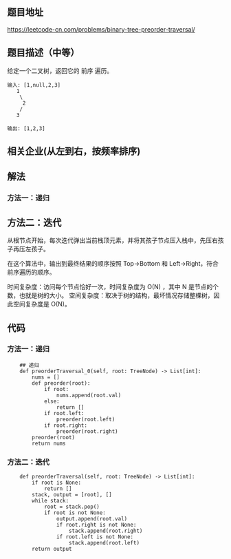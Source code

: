 ## 题目地址
<https://leetcode-cn.com/problems/binary-tree-preorder-traversal/>

## 题目描述（中等）
给定一个二叉树，返回它的 前序 遍历。
```
输入: [1,null,2,3]  
   1
    \
     2
    /
   3 

输出: [1,2,3]
```
## 相关企业(从左到右，按频率排序)


## 解法
### 方法一：递归


## 方法二：迭代
从根节点开始，每次迭代弹出当前栈顶元素，并将其孩子节点压入栈中，先压右孩子再压左孩子。

在这个算法中，输出到最终结果的顺序按照 Top->Bottom 和 Left->Right，符合前序遍历的顺序。

时间复杂度：访问每个节点恰好一次，时间复杂度为 O(N) ，其中 N 是节点的个数，也就是树的大小。
空间复杂度：取决于树的结构，最坏情况存储整棵树，因此空间复杂度是 O(N)。



## 代码

### 方法一：递归
```
    ## 递归
    def preorderTraversal_0(self, root: TreeNode) -> List[int]:
        nums = []
        def preorder(root):
            if root:
                nums.append(root.val)
            else:
                return []
            if root.left:
                preorder(root.left)
            if root.right:
                preorder(root.right)
        preorder(root)
        return nums
```

### 方法二：迭代
```
    def preorderTraversal(self, root: TreeNode) -> List[int]:
        if root is None:
            return []
        stack, output = [root], []
        while stack:
            root = stack.pop()
            if root is not None:
                output.append(root.val)
                if root.right is not None:
                    stack.append(root.right)
                if root.left is not None:
                    stack.append(root.left)
        return output
```